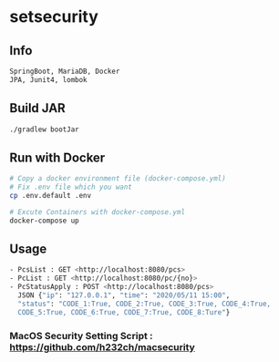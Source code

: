 # setsecurity

## Info
```bash
SpringBoot, MariaDB, Docker
JPA, Junit4, lombok
```

## Build JAR

```bash
./gradlew bootJar
```

## Run with Docker

```bash
# Copy a docker environment file (docker-compose.yml)
# Fix .env file which you want
cp .env.default .env

# Excute Containers with docker-compose.yml
docker-compose up
```

## Usage
```bash
- PcsList : GET <http://localhost:8080/pcs>
- PcList : GET <http://localhost:8080/pc/{no}>
- PcStatusApply : POST <http://localhost:8080/pcs>
  JSON {"ip": "127.0.0.1", "time": "2020/05/11 15:00",
  "status": "CODE_1:True, CODE_2:True, CODE_3:True, CODE_4:True,
  CODE_5:True, CODE_6:True, CODE_7:True, CODE_8:Ture"}
```
  
### MacOS Security Setting Script : https://github.com/h232ch/macsecurity <br><br>
